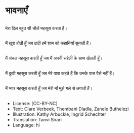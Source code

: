 # भावनाएँ

##
मेरा दिल बहुत सी चीज़ें महसूस करता है।

##
मैं खुश होती हूँ जब दादी हमें शाम को कहानियाँ सुनाती हैं।

##
मैं चंचल महसूस करती हूँ जब मैं अपनी सहेली के साथ खेलती हूँ।

##
मैं दुखी महसूस करती हूँ जब मेरे पापा कहते हैं कि उनके पास पैसे नहीं हैं।

##
मैं प्यार महसूस करती हूँ जब मेरी माँ मुझे गले से लगाती हैं।

##
* License: [CC-BY-NC]
* Text: Clare Verbeek, Thembani Dladla, Zanele Buthelezi
* Illustration: Kathy Arbuckle, Ingrid Schechter
* Translation: Tanvi Sirari
* Language: hi
